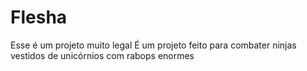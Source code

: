 # Flesha
Esse é um projeto muito legal
É um projeto feito para combater ninjas vestidos de unicórnios com rabops enormes
